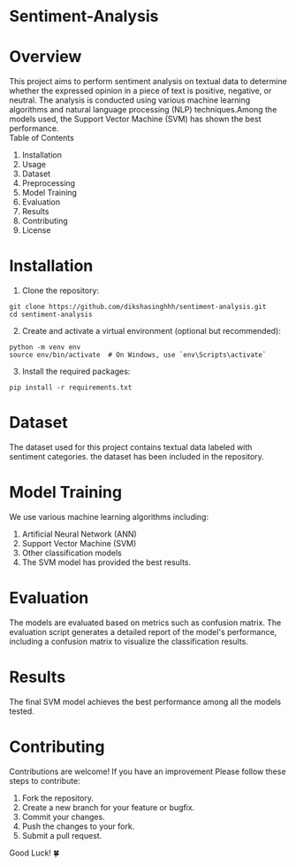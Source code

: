 # Sentiment-Analysis
# Overview <br>
This project aims to perform sentiment analysis on textual data to determine whether the expressed opinion in a piece of text is positive, negative, or neutral. The analysis is conducted using various machine learning algorithms and natural language processing (NLP) techniques.Among the models used, the Support Vector Machine (SVM) has shown the best performance.
<br>
Table of Contents <br>
1) Installation <br>
2) Usage <br>
3) Dataset <br>
4) Preprocessing <br>
5) Model Training <br>
6) Evaluation <br>
7) Results <br>
8) Contributing <br>
9) License <br>
# Installation <br>
1) Clone the repository:
```
git clone https://github.com/dikshasinghhh/sentiment-analysis.git 
cd sentiment-analysis
```
2) Create and activate a virtual environment (optional but recommended):
```
python -m venv env
source env/bin/activate  # On Windows, use `env\Scripts\activate`
```
3) Install the required packages:
```
pip install -r requirements.txt
```
# Dataset <br>
The dataset used for this project contains textual data labeled with sentiment categories. the dataset has been included in the repository.
<br>
# Model Training <br>
We use various machine learning algorithms including:
<br>
1) Artificial Neural Network (ANN) <br>
2) Support Vector Machine (SVM) <br>
3) Other classification models <br>
4) The SVM model has provided the best results. <br>

# Evaluation <br>
The models are evaluated based on metrics such as confusion matrix. The evaluation script generates a detailed report of the model's performance, including a confusion matrix to visualize the classification results.
<br>
# Results <br>
The final SVM model achieves the best performance among all the models tested. 
<br>
# Contributing
Contributions are welcome! If you have an improvement Please follow these steps to contribute:
<br>
1) Fork the repository. <br>
2) Create a new branch for your feature or bugfix. <br>
3) Commit your changes. <br>
4) Push the changes to your fork. <br>
5) Submit a pull request. <br>

Good Luck! 🍀

